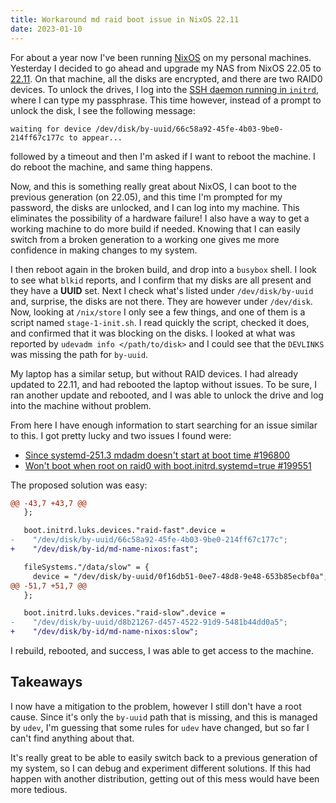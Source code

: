 ```yaml
---
title: Workaround md raid boot issue in NixOS 22.11
date: 2023-01-10
---
```


For about a year now I've been running [NixOS](https://nixos.org/ "NixOS") on my personal machines. Yesterday I decided to go ahead and upgrade my NAS from NixOS 22.05 to [22.11](https://nixos.org/blog/announcements.html#nixos-22.11). On that machine, all the disks are encrypted, and there are two RAID0 devices. To unlock the drives, I log into the [SSH daemon running in `initrd`](https://nixos.wiki/wiki/Remote_LUKS_Unlocking), where I can type my passphrase. This time however, instead of a prompt to unlock the disk, I see the following message:

```
waiting for device /dev/disk/by-uuid/66c58a92-45fe-4b03-9be0-214ff67c177c to appear...
```

followed by a timeout and then I'm asked if I want to reboot the machine. I do reboot the machine, and same thing happens.

Now, and this is something really great about NixOS, I can boot to the previous generation (on 22.05), and this time I'm prompted for my password, the disks are unlocked, and I can log into my machine. This eliminates the possibility of a hardware failure! I also have a way to get a working machine to do more build if needed. Knowing that I can easily switch from a broken generation to a working one gives me more confidence in making changes to my system.

I then reboot again in the broken build, and drop into a `busybox` shell. I look to see what `blkid` reports, and I confirm that my disks are all present and they have a **UUID** set. Next I check what's listed under `/dev/disk/by-uuid` and, surprise, the disks are not there. They are however under `/dev/disk`. Now, looking at `/nix/store` I only see a few things, and one of them is a script named `stage-1-init.sh`. I read quickly the script, checked it does, and confirmed that it was blocking on the disks. I looked at what was reported by `udevadm info </path/to/disk>` and I could see that the `DEVLINKS` was missing the path for `by-uuid`.

My laptop has a similar setup, but without RAID devices. I had already updated to 22.11, and had rebooted the laptop without issues. To be sure, I ran another update and rebooted, and I was able to unlock the drive and log into the machine without problem.

From here I have enough information to start searching for an issue similar to this. I got pretty lucky and two issues I found were:

- [Since systemd-251.3 mdadm doesn't start at boot time #196800 ](https://github.com/nixoS/nixpkgs/issues/196800)
- [Won't boot when root on raid0 with boot.initrd.systemd=true #199551 ](https://github.com/nixoS/nixpkgs/issues/199551)

The proposed solution was easy:

```diff
@@ -43,7 +43,7 @@
   };

   boot.initrd.luks.devices."raid-fast".device =
-    "/dev/disk/by-uuid/66c58a92-45fe-4b03-9be0-214ff67c177c";
+    "/dev/disk/by-id/md-name-nixos:fast";

   fileSystems."/data/slow" = {
     device = "/dev/disk/by-uuid/0f16db51-0ee7-48d8-9e48-653b85ecbf0a";
@@ -51,7 +51,7 @@
   };

   boot.initrd.luks.devices."raid-slow".device =
-    "/dev/disk/by-uuid/d8b21267-d457-4522-91d9-5481b44dd0a5";
+    "/dev/disk/by-id/md-name-nixos:slow";
```

I rebuild, rebooted, and success, I was able to get access to the machine.

## Takeaways

I now have a mitigation to the problem, however I still don't have a root cause. Since it's only the `by-uuid` path that is missing, and this is managed by `udev`, I'm guessing that some rules for `udev` have changed, but so far I can't find anything about that.

It's really great to be able to easily switch back to a previous generation of my system, so I can debug and experiment different solutions. If this had happen with another distribution, getting out of this mess would have been more tedious.
